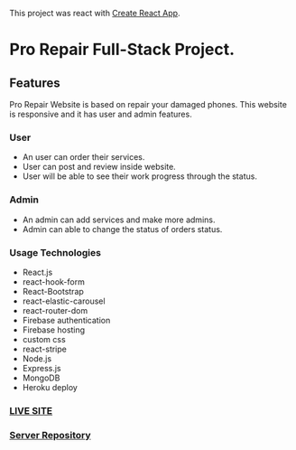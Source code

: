 This project was react with [Create React App](https://github.com/facebook/create-react-app).

# Pro Repair Full-Stack Project.

## Features
 Pro Repair Website is based on repair your damaged phones. This website is responsive and it has user and admin features.

### User 
- An user can order their services.
- User can post and review inside website.
- User will be able to see their work progress through the status.

### Admin
- An admin can add services and make more admins.
- Admin can able to change the status of orders status.


### Usage Technologies
- React.js
- react-hook-form
- React-Bootstrap
- react-elastic-carousel
- react-router-dom
- Firebase authentication
- Firebase hosting
- custom css
- react-stripe
- Node.js
- Express.js
- MongoDB
- Heroku deploy

### [LIVE SITE](https://pro-repair-3e06d.web.app/)
### [Server Repository](https://github.com/Yousufzwz/pro-repair-server)
